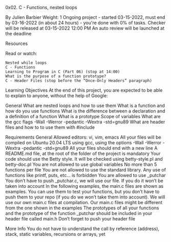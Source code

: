 0x02. C - Functions, nested loops

 By Julien Barbier
 Weight: 1
 Ongoing project - started 03-15-2022, must end by 03-16-2022 (in about 24 hours) - you're done with 0% of tasks.
 Checker will be released at 03-15-2022 12:00 PM
 An auto review will be launched at the deadline

Resources

Read or watch:

	Nested while loops
	C - Functions
	Learning to Program in C (Part 06) (stop at 14:00)
	What is the purpose of a function prototype?
	C - Header Files (stop before the “Once-Only Headers” paragraph)
Learning Objectives
At the end of this project, you are expected to be able to explain to anyone, without the help of Google:

General
	What are nested loops and how to use them
	What is a function and how do you use functions
	What is the difference between a declaration and a definition of a function
	What is a prototype
	Scope of variables
	What are the gcc flags -Wall -Werror -pedantic -Wextra -std=gnu89
	What are header files and how to to use them with #include

Requirements
General
	Allowed editors: vi, vim, emacs
	All your files will be compiled on Ubuntu 20.04 LTS using gcc, using the options -Wall -Werror -Wextra -pedantic -std=gnu89
	All your files should end with a new line
	A README.md file, at the root of the folder of the project is mandatory
	Your code should use the Betty style. It will be checked using betty-style.pl and betty-doc.pl
	You are not allowed to use global variables
	No more than 5 functions per file
	You are not allowed to use the standard library. Any use of functions like printf, puts, etc… is forbidden
	You are allowed to use _putchar
	You don’t have to push _putchar.c, we will use our file. If you do it won’t be taken into account
	In the following examples, the main.c files are shown as examples. You can use them to test your functions, but you don’t have to push them to your repo (if you do we won’t take them into account). We will use our own main.c files at compilation. Our main.c files might be different from the one shown in the examples
	The prototypes of all your functions and the prototype of the function _putchar should be included in your header file called main.h
	Don’t forget to push your header file

More Info
You do not have to understand the call by reference (address), stack, static variables, recursions or arrays, yet
